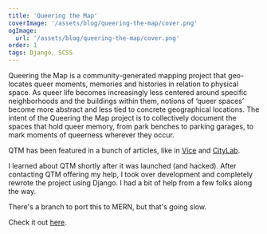 ```yaml
---
title: 'Queering the Map'
coverImage: '/assets/blog/queering-the-map/cover.png'
ogImage:
  url: '/assets/blog/queering-the-map/cover.png'
order: 1
tags: Django, SCSS
---
```


Queering the Map is a community-generated mapping project that geo-locates queer moments, memories and histories in relation to physical space. As queer life becomes increasingly less centered around specific neighborhoods and the buildings within them, notions of ‘queer spaces’ become more abstract and less tied to concrete geographical locations. The intent of the Queering the Map project is to collectively document the spaces that hold queer memory, from park benches to parking garages, to mark moments of queerness wherever they occur.

QTM has been featured in a bunch of articles, like in <a href="https://www.vice.com/en_us/article/ne9kjx/queering-the-map-google-maps-lgtbq" target="_blank">Vice</a> and <a href="https://www.citylab.com/life/2018/02/how-to-queer-the-mapand-fend-off-an-attack/552824/" target="_blank">CityLab</a>.

I learned about QTM shortly after it was launched (and hacked). After contacting QTM offering my help, I took over development and completely rewrote the project using Django. I had a bit of help from a few folks along the way.

There's a branch to port this to MERN, but that's going slow.

Check it out <a href="https://queeringthemap.com/" target="_blank">here</a>.
